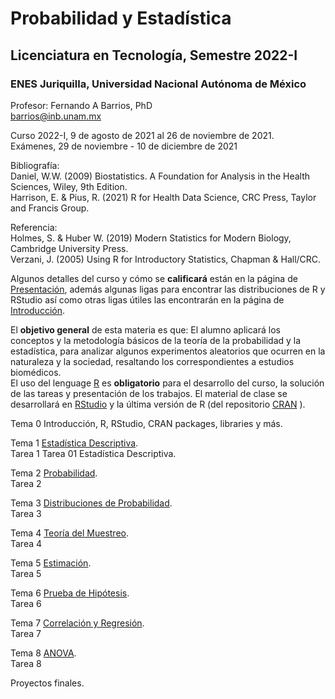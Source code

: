# Probabilidad y Estadística  
## Licenciatura en Tecnología, Semestre 2022-I
### ENES Juriquilla, Universidad Nacional Autónoma de México  

Profesor: Fernando A Barrios, PhD  
barrios@inb.unam.mx  

Curso 2022-I, 9 de agosto de 2021 al 26 de noviembre de 2021.  
Exámenes, 29 de noviembre - 10 de diciembre de 2021  

Bibliografía:  
Daniel, W.W. (2009) Biostatistics. A Foundation for Analysis in the Health Sciences, Wiley, 9th Edition.  
Harrison, E. & Pius, R. (2021) R for Health Data Science, CRC Press, Taylor and Francis Group.  

Referencia:  
Holmes, S. & Huber W. (2019) Modern Statistics for Modern Biology, Cambridge University Press.  
Verzani, J. (2005) Using R for Introductory Statistics, Chapman & Hall/CRC.  

Algunos detalles del curso y cómo se **calificará** están en la página de [Presentación](https://fabarrios.github.io/ProbEstad2021/Presenta/Presenta.html), además algunas ligas para encontrar las distribuciones de R y RStudio así como otras ligas útiles las encontrarán en la página de [Introducción](https://fabarrios.github.io/ProbEstad2021/Presenta/Intro.html).

El **objetivo general** de esta materia es que: El alumno aplicará los conceptos y la metodología básicos de la teoría de la probabilidad y la estadística, para analizar algunos experimentos aleatorios que ocurren en la naturaleza y la sociedad, resaltando los correspondientes a estudios biomédicos.  
El uso del lenguage [R](https://www.r-project.org/about.html) es **obligatorio** para el desarrollo del curso, la solución de las tareas y presentación de los trabajos. El material de clase se desarrollará en [RStudio](https://rstudio.com/products/rstudio/) y la última versión de R (del repositorio [CRAN](https://cran.r-project.org/) ).  

Tema 0 Introducción, R, RStudio, CRAN packages, libraries y más.  

Tema 1 [Estadística Descriptiva](https://fabarrios.github.io/ProbEstad2021/EstadDescrip/EstadDescrip.html).  
Tarea 1 Tarea 01 Estadística Descriptiva.  

Tema 2 [Probabilidad](https://fabarrios.github.io/ProbEstad2021/Probabilidad/Probabilidad.html).  
Tarea 2    

Tema 3 [Distribuciones de Probabilidad](https://fabarrios.github.io/ProbEstad2021/DistribProb/DistribProb.html).  
Tarea 3  

Tema 4 [Teoría del Muestreo](https://fabarrios.github.io/ProbEstad2021/DistribMuestra/DistribMuestra.html).  
Tarea 4  

Tema 5 [Estimación](https://fabarrios.github.io/ProbEstad2021/Estimacion/Estimacion.html).  
Tarea 5  

Tema 6 [Prueba de Hipótesis](https://fabarrios.github.io/ProbEstad2021/Hipotesis/Hipotesis.html).  
Tarea 6  

Tema 7 [Correlación y Regresión](https://fabarrios.github.io/ProbEstad2021/Corr_Regr/Corr_Regr.html).  
Tarea 7

Tema 8 [ANOVA](https://fabarrios.github.io/ProbEstad2021/ANOVA/ANOVA.html).  
Tarea 8  

Proyectos finales.  

